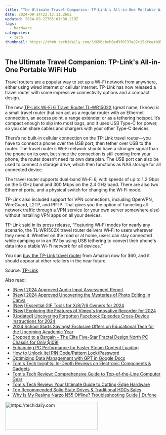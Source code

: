 ```yaml
---
title: "The Ultimate Travel Companion: TP-Link's All-in-One Portable WiFi Hub"
date: 2024-09-14T22:13:11.268Z
updated: 2024-09-22T05:01:38.219Z
tags:
  - hardware
categories:
  - tech
thumbnail: https://thmb.techidaily.com/3d656cbcb6ed3f0737e87c15dfee4b95bfd8fca2d1ffd5bcbe3ae82b87b12f89.jpg
---
```


## The Ultimate Travel Companion: TP-Link's All-in-One Portable WiFi Hub

Travel routers are a popular way to set up a Wi-Fi network from anywhere, either using wired internet or cellular internet. TP-Link has now released a travel router with some impressive connectivity options and a compact design.

 The new [TP-Link Wi-Fi 6 Travel Router TL-WR1502X](https://www.amazon.com/TP-Link-TL-WR1502X-Portable-Multiple-Tethering/dp/B0D41G5N95?tag=hotoge-20&ascsubtag=UUhtgUeUpU2003420&asc%5Frefurl=https%3A%2F%2Fwww.howtogeek.com%2Ftp-link-travel-router-tl-wr1502x%2F&asc%5Fcampaign=Short-Term) (great name, I know) is a small travel router that can act as a regular router with an Ethernet connection, an access point, a range extender, or as a tethering hotspot. It’s compact enough to slip into most bags, and it uses USB Type-C for power, so you can share cables and chargers with your other Type-C devices.

 There’s no built-in cellular connection on the TP-Link travel router—you have to connect a phone over the USB port, then tether over USB to the router. The travel router’s Wi-Fi network should have a stronger signal than the phone on its own, but since the connection is still coming from your phone, the router doesn’t need its own data plan. The USB port can also be used to connect a storage drive, which then functions as NAS storage for all connected device.

 The travel router supports dual-band Wi-Fi 6, with speeds of up to 1.2 Gbps on the 5 GHz band and 300 Mbps on the 2.4 GHz band. There are also two Ethernet ports, and a physical switch for changing the Wi-Fi mode.

 TP-Link also included support for VPN connections, including OpenVPN, WireGuard, L2TP, and PPTP. That gives you the option of funneling all network traffic through a VPN service (or your own server somewhere else) without installing VPN apps on all your devices.

 TP-Link said in its press release, “Featuring Wi-Fi modes for nearly any scenario, the TL-WR1502X travel router delivers Wi-Fi to users wherever they need it. Whether on the road or at home, users can stay connected while camping or in an RV by using USB tethering to convert their phone's data into a stable Wi-Fi network for all devices.”

 You can [buy the TP-Link travel router](https://www.amazon.com/TP-Link-TL-WR1502X-Portable-Multiple-Tethering/dp/B0D41G5N95?tag=hotoge-20&ascsubtag=UUhtgUeUpU2003420&asc%5Frefurl=https%3A%2F%2Fwww.howtogeek.com%2Ftp-link-travel-router-tl-wr1502x%2F&asc%5Fcampaign=Short-Term) from Amazon now for $60, and it should appear at other retailers in the near future.

 Source: [TP-Link](https://www.businesswire.com/news/home/20240530544018/en/TP-Link-Introduces-the-TL-WR1502X-a-Pocket-Size-Wi-Fi-6-Travel-Router-for-Ultimate-Connectivity-On-The-Go/)

<ins class="adsbygoogle"
     style="display:block"
     data-ad-format="autorelaxed"
     data-ad-client="ca-pub-7571918770474297"
     data-ad-slot="1223367746"></ins>

<ins class="adsbygoogle"
     style="display:block"
     data-ad-client="ca-pub-7571918770474297"
     data-ad-slot="8358498916"
     data-ad-format="auto"
     data-full-width-responsive="true"></ins>

<span class="atpl-alsoreadstyle">Also read:</span>
<div><ul>
<li><a href="https://screen-recording.techidaily.com/new-2024-approved-audio-input-assessment-report/"><u>[New] 2024 Approved Audio Input Assessment Report</u></a></li>
<li><a href="https://fox-boxes.techidaily.com/new-2024-approved-uncovering-the-mysteries-of-photo-editing-in-canva/"><u>[New] 2024 Approved Uncovering the Mysteries of Photo Editing in Canva</u></a></li>
<li><a href="https://article-helps.techidaily.com/new-essential-gif-tools-for-x876-owners-for-2024/"><u>[New] Essential GIF Tools for X/8/7/6 Owners for 2024</u></a></li>
<li><a href="https://vimeo-videos.techidaily.com/new-exploring-the-features-of-vimeos-innovative-recorder-for-2024/"><u>[New] Exploring the Features of Vimeo's Innovative Recorder for 2024</u></a></li>
<li><a href="https://facebook-video-recording.techidaily.com/updated-uncovering-forgotten-facebook-episodes-cross-device-instructions-for-2024/"><u>[Updated] Uncovering Forgotten Facebook Episodes Cross-Device Instructions for 2024</u></a></li>
<li><a href="https://hardware-reviews.techidaily.com/2024-school-starts-savings-exclusive-offers-on-educational-tech-for-the-upcoming-academic-year/"><u>2024 School Starts Savings! Exclusive Offers on Educational Tech for the Upcoming Academic Year</u></a></li>
<li><a href="https://hardware-reviews.techidaily.com/1723964484111-dropped-to-a-bargain-the-elite-five-star-fractal-design-north-pc-chassis-for-only-109/"><u>Dropped to a Bargain - The Elite Five-Star Fractal Design North PC Chassis for Only $109!</u></a></li>
<li><a href="https://win11.techidaily.com/enhancing-pc-performance-for-faster-steam-content-loading/"><u>Enhancing PC Performance for Faster Steam Content Loading</u></a></li>
<li><a href="https://unlock-android.techidaily.com/how-to-unlock-itel-pin-codepattern-lockpassword-by-drfone-android/"><u>How to Unlock Itel PIN Code/Pattern Lock/Password</u></a></li>
<li><a href="https://tech-revival.techidaily.com/optimizing-data-management-with-gpt-in-google-docs/"><u>Optimizing Data Management with GPT in Google Docs</u></a></li>
<li><a href="https://hardware-reviews.techidaily.com/toms-tech-insights-in-depth-reviews-on-electronic-components-and-gadgets/"><u>Tom's Tech Insights: In-Depth Reviews on Electronic Components & Gadgets</u></a></li>
<li><a href="https://hardware-reviews.techidaily.com/toms-tech-review-comprehensive-guide-to-top-of-the-line-computer-gear/"><u>Tom's Tech Review: Comprehensive Guide to Top-of-the-Line Computer Gear</u></a></li>
<li><a href="https://hardware-reviews.techidaily.com/toms-tech-review-your-ultimate-guide-to-cutting-edge-hardware/"><u>Tom's Tech Review: Your Ultimate Guide to Cutting-Edge Hardware</u></a></li>
<li><a href="https://hardware-reviews.techidaily.com/top-recommended-solid-state-drives-and-traditional-hdds-sales/"><u>Top Recommended Solid State Drives & Traditional HDDs Sales</u></a></li>
<li><a href="https://howto.techidaily.com/why-is-my-realme-narzo-n55-offline-troubleshooting-guide-drfone-by-drfone-fix-android-problems-fix-android-problems/"><u>Why Is My Realme Narzo N55 Offline? Troubleshooting Guide | Dr.fone</u></a></li>
</ul></div>

<!-- affiliate ads begin -->
<a href="https://laganoo.pxf.io/c/5597632/1528685/16446" target="_top" id="1528685">
  <img src="//a.impactradius-go.com/display-ad/16446-1528685" border="0" alt="https://techidaily.com" width="300" height="90"/>
</a>
<img height="0" width="0" src="https://laganoo.pxf.io/i/5597632/1528685/16446" style="position:absolute;visibility:hidden;" border="0" />
<!-- affiliate ads end -->

